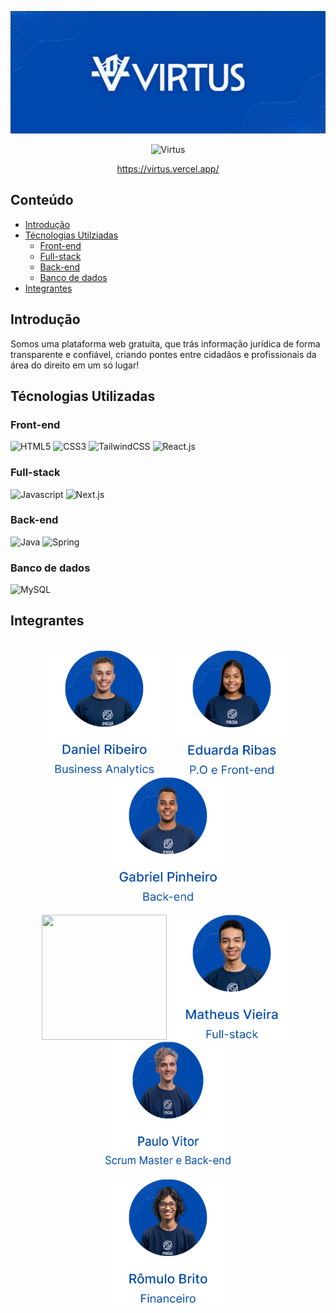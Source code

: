 ![Virtus](Imagens/VIRTUS%20GITHUB%20BACKGROUND.png)

<p align="center">
<img src="https://readme-typing-svg.demolab.com?font=Inter&pause=1000&color=004AAD&center=true&vCenter=true&width=702&lines=Bem-vindo(a)+a+Virtus!;Onde+empoderamos+voc%C3%AA+com+conhecimento+jur%C3%ADdico" alt="Virtus" />
</p>

<div align="center">

https://virtus.vercel.app/

</div>


## Conteúdo
- [Introdução](#introdução)
- [Técnologias Utilziadas](#técnologias-utilizadas)
    - [Front-end](#front-end)
    - [Full-stack](#full-stack)
    - [Back-end](#back-end)
    - [Banco de dados](#banco-de-dados)
- [Integrantes](#integrantes)

## Introdução
Somos uma plataforma web gratuita, que trás informação jurídica de forma transparente e confiável, criando pontes entre cidadãos e profissionais da área do direito em um só lugar!

## Técnologias Utilizadas

### Front-end
![HTML5](https://img.shields.io/badge/HTML5-E34F26.svg?style=for-the-badge&logo=HTML5&logoColor=white) ![CSS3](https://img.shields.io/badge/CSS3-1572B6.svg?style=for-the-badge&logo=CSS3&logoColor=white) ![TailwindCSS](https://img.shields.io/badge/Tailwind%20CSS-06B6D4.svg?style=for-the-badge&logo=Tailwind-CSS&logoColor=white) ![React.js](https://img.shields.io/badge/React-61DAFB.svg?style=for-the-badge&logo=React&logoColor=black)

### Full-stack
![Javascript](https://img.shields.io/badge/JavaScript-F7DF1E.svg?style=for-the-badge&logo=JavaScript&logoColor=black) ![Next.js](https://img.shields.io/badge/Next.js-000000.svg?style=for-the-badge&logo=nextdotjs&logoColor=white)

### Back-end
![Java](https://img.shields.io/badge/java-%23ED8B00.svg?style=for-the-badge&logo=openjdk&logoColor=white) ![Spring](https://img.shields.io/badge/Spring-6DB33F.svg?style=for-the-badge&logo=Spring&logoColor=white)

### Banco de dados
 ![MySQL](https://img.shields.io/badge/MySQL-4479A1.svg?style=for-the-badge&logo=MySQL&logoColor=white)


## Integrantes
<br>
<div align="center">
<a><img src="Imagens/Daniel%20Ribeiro.png" width="200" height="200"></a>
<a><img src="Imagens/Eduarda%20Ribas.png" width="200" height="200"></a>
<a><img src="Imagens/Gabriel%20Pinheiro.png" width="200" height="200"></a>
</div>

<br>

<div align="center">
<a><img src="Imagens/Jo%C3%A3o%20Vitor.png" width="200" height="200"></a>
<a><img src="Imagens/Matheus%20Vieira.png" width="200" height="200"></a>
<a><img src="Imagens/Paulo%20Vitor.png" width="200" height="200"></a>
</div>

<br>

<div align="center">
<a><img src="Imagens/Romulo%20Brito.png" width="200" height="200"></a>
</div>